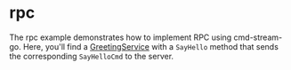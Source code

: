 # rpc
The rpc example demonstrates how to implement RPC using cmd-stream-go. Here, 
you'll find a [GreetingService](rpc/service.go) with a `SayHello` 
method that sends the corresponding `SayHelloCmd` to the server.

